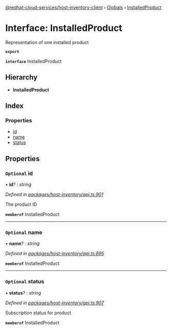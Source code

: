 [@redhat-cloud-services/host-inventory-client](../README.md) › [Globals](../globals.md) › [InstalledProduct](installedproduct.md)

# Interface: InstalledProduct

Representation of one installed product

**`export`** 

**`interface`** InstalledProduct

## Hierarchy

* **InstalledProduct**

## Index

### Properties

* [id](installedproduct.md#optional-id)
* [name](installedproduct.md#optional-name)
* [status](installedproduct.md#optional-status)

## Properties

### `Optional` id

• **id**? : *string*

*Defined in [packages/host-inventory/api.ts:901](https://github.com/fhlavac/javascript-clients/blob/master/packages/host-inventory/api.ts#L901)*

The product ID

**`memberof`** InstalledProduct

___

### `Optional` name

• **name**? : *string*

*Defined in [packages/host-inventory/api.ts:895](https://github.com/fhlavac/javascript-clients/blob/master/packages/host-inventory/api.ts#L895)*

**`memberof`** InstalledProduct

___

### `Optional` status

• **status**? : *string*

*Defined in [packages/host-inventory/api.ts:907](https://github.com/fhlavac/javascript-clients/blob/master/packages/host-inventory/api.ts#L907)*

Subscription status for product

**`memberof`** InstalledProduct
